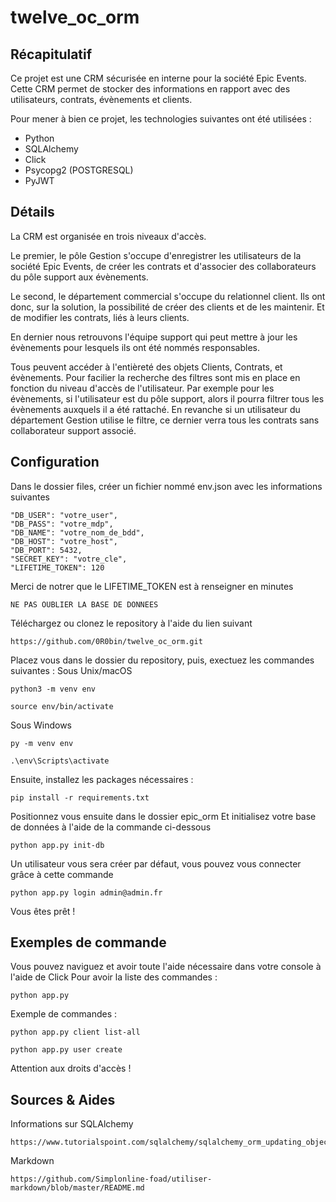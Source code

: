 # twelve_oc_orm
## Récapitulatif
Ce projet est une CRM sécurisée en interne pour la société Epic Events.  
Cette CRM permet de stocker des informations en rapport avec des utilisateurs, contrats, évènements et clients. 

Pour mener à bien ce projet, les technologies suivantes ont été utilisées :  
* Python
* SQLAlchemy
* Click
* Psycopg2 (POSTGRESQL)
* PyJWT

## Détails
La CRM est organisée en trois niveaux d'accès.

Le premier, le pôle Gestion s'occupe d'enregistrer les utilisateurs de la société Epic Events, de créer les contrats et d'associer des collaborateurs du pôle support aux évènements.

Le second, le département commercial s'occupe du relationnel client. Ils ont donc, sur la solution, la possibilité de créer des clients et de les maintenir. Et de modifier les contrats, liés à leurs clients.

En dernier nous retrouvons l'équipe support qui peut mettre à jour les évènements pour lesquels ils ont été nommés responsables.

Tous peuvent accéder à l'entièreté des objets Clients, Contrats, et évènements.
Pour facilier la recherche des filtres sont mis en place en fonction du niveau d'accès de l'utilisateur.
Par exemple pour les évènements, si l'utilisateur est du pôle support, alors il pourra filtrer tous les évènements auxquels il a été rattaché. En revanche si un utilisateur du département Gestion utilise le filtre, ce dernier verra tous les contrats sans collaborateur support associé.

## Configuration
Dans le dossier files, créer un fichier nommé env.json avec les informations suivantes
```
"DB_USER": "votre_user",
"DB_PASS": "votre_mdp",
"DB_NAME": "votre_nom_de_bdd",
"DB_HOST": "votre_host",
"DB_PORT": 5432,
"SECRET_KEY": "votre_cle",
"LIFETIME_TOKEN": 120
```
Merci de notrer que le LIFETIME_TOKEN est à renseigner en minutes  
```
NE PAS OUBLIER LA BASE DE DONNEES
```
Téléchargez ou clonez le repository à l'aide du lien suivant
```
https://github.com/0R0bin/twelve_oc_orm.git
```
Placez vous dans le dossier du repository, puis, exectuez les commandes suivantes :
Sous Unix/macOS
```
python3 -m venv env
```
```
source env/bin/activate
```
Sous Windows
```
py -m venv env
```
```
.\env\Scripts\activate
```
Ensuite, installez les packages nécessaires :
```
pip install -r requirements.txt
```
Positionnez vous ensuite dans le dossier epic_orm
Et initialisez votre base de données à l'aide de la commande ci-dessous
```
python app.py init-db
```
Un utilisateur vous sera créer par défaut, vous pouvez vous connecter grâce à cette commande
```
python app.py login admin@admin.fr
```
Vous êtes prêt !
## Exemples de commande
Vous pouvez naviguez et avoir toute l'aide nécessaire dans votre console à l'aide de Click
Pour avoir la liste des commandes :
```
python app.py
```
Exemple de commandes :
```
python app.py client list-all
```
```
python app.py user create
```
Attention aux droits d'accès !
## Sources & Aides
Informations sur SQLAlchemy
```
https://www.tutorialspoint.com/sqlalchemy/sqlalchemy_orm_updating_objects.htm
```
Markdown
```
https://github.com/Simplonline-foad/utiliser-markdown/blob/master/README.md
```
